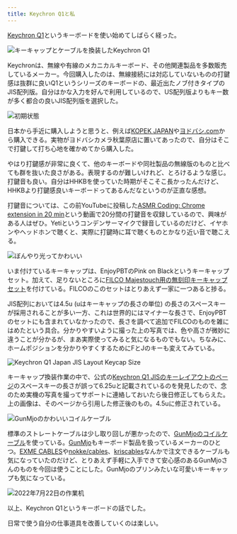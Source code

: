 ```yaml
---
title: Keychron Q1と私
---
```

[Keychron Q1](https://www.keychron.com/products/keychron-q1-qmk-custom-mechanical-keyboard-japan-jis-layout)というキーボードを使い始めてしばらく経った。

![](https://lh3.googleusercontent.com/docs/ADP-6oHbKhrAuNJ6WK0yJhl14VsWafqyRHoSP7iPG8TvCY2bbuE7iMoPovnYFtK3K70iO7yIa3WG9cSkXuL7J49CqWQMejwDzWPSPaDfIgqOl-i8PYZd9Q1xLhdMGLuUXATvRZ782MybpenweANMEl0D80xfXsMDRDSwQhz4V_rx9k3-qR_6TpC9K75wxZpGkIEVsgKPpRgQe8wDM5rE9wGhFEphzcphFxev8lqbe7TuP9_wWg51to3go7h5O7aHPDYLzrPzCaym1SkgJUQIYQ7N8UyKez5TLtQt2BuY6Kgv1aCPeVeL4NAOsRyjSr57WohHxaGpGwN2HClkfiaon1NEOVOpDdtKv7032Rxq0AX54oeNDltZGueN5ZHXPty2cJAPl19m6wXrLCMf5D4dO5_6so-QdNs-oWG-5eXdlKm4s2WkfUZ04b3_UWNe84zAbA02PjS9d7caQXjC12-zxturSlQs2P3W85_qssrUvdNb_eAp_I6RlLZ0_8Cel8nFaLG3niAX0iGvmaBdhhScQ4Mz3J_x5nw9EmcupWfTh6oGwNaTzy-wEnmdLSmDC2pDkAx-LcxZfu-UljLp4fdlOBJAoQDvmf3pnmDwewEe706zFYpK0Q9IQ0ZWJsNvw-v0TDviILeNLoh35pFQYzBqnCOyGSWe0Ey7oZUBbuL-BAdGc1Rs3FKopIrHJCsiSwQVtNtHvvDY7BSefFb14bO0TGfMVwGWDjdrmJlzOy3TG0-nROMPjHui4epTaLWSTzjFRsqWD4LfLGyFyI8hzFD5S73UFfptSXZ7ReFQaIuXg4MXa44LsG0HbnFlGKdLb4RjthW2O0qtVBkjLfUrqNvX525WspmS8o7C9JFZLdj4S12rsSaFkQKtFT38KlCOwUnW_Zn0xk4SP79I2rhQ7EhGYhMf_jLxlFErwBJQpxEBMjTc5tp7Q3EgBjPGx7lsh_U2hD-7mbrhsx0WxJVrry6Fu4zGHaO5xAzD8LDSZ21Kp0T_a31C331dt_p859BQjI7yr9fyXy1sinUaMXGLiKW1CwatTP1jfpMxUYxzVXjGtlGJHS1gdbS6RTRcGpgc7mTCYSs0U8dU47iP9UrTAtaT4V2s-9Z8WPlU6DRgIPfllRhi1epHpY8e2ATMWxBPFgocxcG6pazj2AvOWF4W0xynyLIPkVvp3ZaWMo2HsV-GFiBOpZNENmDKgjTK0QEMLFhkFWmzr4kpGHTXZyDWgXZ8DZLMh5FrE0rYRoPFV9K-SakK9WG4fDO45Q "キーキャップとケーブルを換装したKeychron Q1")

Keychronは、無線や有線のメカニカルキーボード、その他関連製品を多数販売しているメーカー。今回購入したのは、無線接続には対応していないものの打鍵感は抜群に良いQ1というシリーズのキーボードの、最近出たノブ付きタイプのJIS配列版。自分はかな入力を好んで利用しているので、US配列版よりもキー数が多く都合の良いJIS配列版を選択した。

![](https://lh3.googleusercontent.com/docs/ADP-6oGG0u54ldyj-7pgpMJqzg6YmCZy72p5k1tOJo1DA4rwONgeUZI3b3i8wo2u4tpW4sIuz5YD6LFEVQdiMYoFNhpItblolLoj2KHJOF4LKv9NBCNM_DOltAN2LUa_oQLhXPt9M2dlpuyq0JYuLam1zEB2cgoZTZUwpcVfv4cPTqv4aVBE6tgMAVEVTd20Bl309bDQc8gPHN5zP9W7ZtvySIaq2tg2xgoTc6_P0m5lHdy3H9vTha3MUxQLW1yh-XnZyjajKHjFYgfdqSR_vKHyap5vEhwfp2fbvbRW1dH_6aEFBWzi-lKQ2A2Rd27pdTbpekYgSqe-ElL2S_i3SV0TtF7rcmUZlYMftbl5oiSVQzlTLXk7Ho8ahZwvGeS3luElfMz5QuqvsQTje189diAVpzhklQoUyR24gyHApJgEdTGI9zXJY60jKLRLjlHrJ38QReXMq6q41VROeMrECXCF5_c2hqJQ1TI12LxDneWBpIhRa5_qDuvdAkoYZOnsri4APo7TwUZ3axhoL5HtEUYulOzNvoujM41e8SSWFUX-JzR6mmD-1K-PCgXkbwTSYe-dj5bpMtu_p3hQOCZYEahdfMBSVqsNavQdjzT5s0AxIMmCyclaC5oGf59iwXP3h-0bXAcQsD52GFId_jyttNsnTi_q1zBnWiy1qy8ITwZLXSWn_mo-XL_teG7YkTRzzjPsWN2AjUQQtHFe5lrk3WTFzZO27PjeHG2eOUEAXYf8EfnopPcYADEGuKv9K7UwXxIey0KlAXs-avfc6RihEVXXNqnBBxpkF_hOso7boXdPHwJsAbH89VuyDzj0Sd9w3CMSxk1FU5SKpbW1F9vD0lMvmD6YZv41OlHysEX_p50cpAxagsY0v6AGXMY4oURWQ5lTi8GuRr4wsgIUvXBv_5nVRXv1HnmULpUeKiijsEvcT99Y8DadyPQaIUooWz_BwkAI2bXwgXR3hlYtkxKwNscfcO3nfhf4XBf_tbRLCdCdci-apHxDN93_HsgEod64hNLX7ooigcqv-qjSUyGrf9TelmB4aVQGSmVd787A8Fkh_IJBJ8yb4BBYkdfEcRG7oBmVSQj4oBV4stg_f_pPBQEGyR-dcuF-llKe8jE3XP7LkI0pgBldkvaYAtigNJmi70kUOIKWmZLKssI2pRmw77a34JWknaXiQaR2Nvck_7nhQ1a_sFsxzxqWTz5sYMsXWyGD8VmBnFgcxe_4KdoLbhbgay3QtmsXhaLfVgVWpLW3RqbqnV5_OQ "初期状態")

日本から手近に購入しようと思うと、例えば[KOPEK JAPAN](https://superkopek.jp/products/keychron-q1knob-us?variant=42638615904496)や[ヨドバシ.com](https://www.yodobashi.com/product/100000001007077436/)から購入できる。実物がヨドバシカメラ秋葉原店に置いてあったので、自分はそこで打鍵して打ち心地を確かめてから購入した。

やはり打鍵感が非常に良くて、他のキーボードや同社製品の無線版のものと比べても群を抜いた良さがある。表現するのが難しいけれど、とろけるような感じ。打鍵音も良い。自分はHHKBを使っていた時期がそこそこ長かったんだけど、HHKBより打鍵感良いキーボードってあるんだなというのが正直な感想。

打鍵音については、この前YouTubeに投稿した[ASMR Coding: Chrome extension in 20 min](https://www.youtube.com/watch?v=B5wdRcv-zQA&t=531s)という動画で20分間の打鍵音を収録しているので、興味がある人はぜひ。Yetiというコンデンサーマイクで録音しているのだけど、イヤホンやヘッドホンで聴くと、実際に打鍵時に耳で聴くものとかなり近い音で聴こえる。

![](https://lh3.googleusercontent.com/docs/ADP-6oFAsn2NC92BbVYXgOKOcEk9qO0JVRAcI2MKq6PQQ1t3V9nAa7Kye8mOSxlPAKycf0fzJ1aARILNQdI3Yu6pp0jJSCJCRKkM1Lg8ESz1Bm062J5cPnS4OrKqVVweGYjevJL7p6FOKLzkyvAh_sqn-dCJz5kY2CayT0LZVXYj2v3wJrl4LxgBhjQN5OS-Tp629dKA5jV-631zv8K8LenUfFGP69b6k1zXPqYTBm7-5t74nLIl2FT7V988VV8Q-jUyzlrobVz_CjYlSbagxD39PDGRzxCZAOZwdZ1GtbkZY6COomEdnM1vhJ9blnkafNF3m6CpqMi5pjAiYDRbJ__tGgSqMnPiN5GKtSJkcEUYvr93YSnQJ6Dez-g0Xujg_O6kCLO38KxzUCw0hFn7sIMtFmMUrI3_osq-rxSWM8mOLwdwkDEHV50HUAzxZ5G1dRiPNLoFJpmgvXrsfhBwbfF4xi0QW3Mti_KqIpGW75WLAJdclPTiTABMSaAGeoU5lGtwDa2tG5sMifnDRpK2fXJqkOS9XmoxOkWXnnBIroX9BzEUsEbu4XcxzBrXa1mMowcqX-jaBlSTW3cWLlJLKe4GWhrfr5QQKNpN15E8iSr928pkdW5NNWO57iJjb2ONUBHPcOa23-fW74ueHKouNgHgctJw3ztm9rQ7IqwLM1d5VA3deRehxFLtQZ4jzBDmQNOj2xd-wcjahDgenl5vMy0gSf_akAZdJ0Ce7ZJSvT5xia6BKTB9oSVNPVZhtuhCoG9tioeYlMLiA4MpeHKZQMCI4zj8xocPC8O-81Wn43vw89vCWkTGbGPDkxH-sBrJaNdnmkHClaao2dRNHqWWK2_-8UR6Lt4IN9yftG-QyHLHw8dscZ3bdImqTZ-ZdnH6j2x1tPCXWo4XNc3MLpGlq1vnl38iFYOAZY6Lo5Sq1asWiboiT_z7u_n5wIHDIE0MVEDeA8bL9DTVtpjJmGAi0DFaLgybNApJoyJwCOjjCcK_WHDjn9JU-0q1MA-g_H-ecUqgBiwmhG1SWQ3uj-1tpjZDX9dzB-sqcPEtNLGMLhlOQZ1KebCzsGeSRxynk5W245zapU6U_dt8NclEFGE3jsXMUX5vOvqOwpCS_ZcxvsYZmoUyJLy_SxApWD-Vu6XJ9nKl_m9Hhd3U1qxV9CKXwt_gK2OLbAgsIINC39Os6HtQeSLHx0C4oxjd3ulGqfwFC3M8vfeUPX1W955hDkYJraDPNB8xLpkcPXCdNqx2AcYPV1gv4-ev7g "ぼんやり光ってかわいい")

いま付けているキーキャップは、EnjoyPBTのPink on Blackというキーキャップセット。加えて、足りないところに[FILCO Majestouch用の無刻印キーキャップセット](https://www.amazon.co.jp/dp/B00R1BZ60K)を付けている。FILCOのこのセットはとりあえず一家に一つあると捗る。

JIS配列においては4.5u (uはキーキャップの長さの単位) の長さのスペースキーが採用されることが多い一方、これは世界的にはマイナーな長さで、EnjoyPBTのセットにも含まれていなかったので、長さを調べて追加でFILCOのものを雑にはめたという具合。分かりやすいように撮った上の写真では、色や高さが微妙に違うことが分かるが、まあ実際使ってみると気になるものでもない。ちなみに、ホームポジションを分かりやすくするためにFとJのキーも変えてみている。

![](https://lh3.googleusercontent.com/docs/ADP-6oF66JEobRJwIj9A9PIhRtLnZgRFXhjhyCRFJoc_XRJh1YHQjWYMrLU9MmGD8fBg0pXxwprOr8HGmuzwwxtJC25-_HzCPvf7455OQEACGc1vf35sAPUcuo03voN-lZoxGX07U7ZMVrTqEdwGT-0c0gPJrXdye1ipEUkz1OhKLWcOi4LXLL_D0gIyPmF5KJVMKkOafkKvxMng5AXKTJydzO0lAgd_UeS-oUJcpwHdr9ZJckc5b0-Kq6cjY6pi8TOg7X5pHfeM8BWGGMqoAFvnqn-Azfv3_RgdXLjFBx41LbTqAJVhKoQ6wFum1URf-KAr6S9CFWE9fmAr5Pggt-vcInRSJihrBsgriTntkpeiOGMTSsHbCyemauePD3ATWRkX_Xx5V6QRy-tSDmv3ssUwAxyMmO6V4iFAzDxX91Dt02dHJYbLX8m27tTm96_q1VT00O8_bxU3EQ-bxOfOzqd7xLnLb_APhIlOpi68AUkmHvV-4lO1oQSIYktEZ9vq-prUizJGumqtrh4eUKTH57f2me8UR-1Z-LPlZ1vCvjQby7UAVHwUxb3gq4MTGUZywa80K10LZpgWsyZug7yZm6CMv_hOmSUVZhdLZcdqFVcQkpPMufi44mnyovkf33fYSJlMWPXO8DKl-riHP33DOEiGmf7KhcLAKRNMV-uZRQphm1YRijy8EG4ajkJ8wqkYWhKkXbpqc_0K9nA5tY--Hca-Z1IOCoUR1ReBYj3e77MyG2u3wRkjkHKztRzFqMaUh6TgyNgAB_0gnjVxkKKkxFrVNQSiVi50IYV3XNVn-DZnsBK4lJdv4Qyedc5WvNbodIfZjXKJLG6hOXwEvfswny7FKMH-5nbnthZE5DsKiAYFjH7GMK1W17dPyEC7oPhFXF7FvDtwi05KP8c5XymROC1iAomSvDCRY8HYkVPgiQhTNQeM5NDmmqS2ey30Q96klNg0_urWwjPDWbCvmE02j_KLAD9DxVbG47zSlbY7md1fBucttng_P9Ow-OiQQn0jWgDcWGPECqXy53R9vAo13_iRIhfGplbsjnxoTmPaw7GAm3_aArrcRqXsGHXaF4oF_K6CNf1COPGqLEcGEZgYj_ItWcNiM5krltQBRUYhn2AgOWspYSKthBJdoAo7iYjjEzqJraK9Alg0GJlaYwqx7h8orPbWjfAtbdb_eNkwqkyc6nwcVwMp5xJIpNSWXEMntImCYjpC0vr2hZ7DDcHHtOvFvD8y8v__p63OVEHxYiW0YtrGzE3CYg "Keychron Q1 Japan JIS Layout Keycap Size")

キーキャップ換装作業の中で、公式の[Keychron Q1 JISのキーレイアウトのページ](https://www.keychron.com/pages/keychron-q1-japan-jis-layout-keycap-size)のスペースキーの長さが誤って6.25uと記載されているのを発見したので、念のため実機の写真を撮ってサポートに連絡しておいたら後日修正してもらえた。上の画像は、そのページから引用した修正後のもの。4.5uに修正されている。

![](https://lh3.googleusercontent.com/docs/ADP-6oE23PFKETo6Jy-hejLfyC754XniSNIq0ssIa-6RxFf8m2BmtiO5h6uaC_j6UeS-rT9eFHlm5NBrC5a_MoGftQodTBUEeHlblsSdJxBKCv1rfA0U7R2a6KWIlRdJHxn1VnPSIq8yrwIv1rgbJ9OWDgJbhh1SQ8HOfRk4QsTDqYq3p6H4VAyp98Kp6Vckl_-KbS7nwK223pMXjiHoy9awharWv8X2diiEjMLTsW-cGhc4RxmEVV5pU59zUBDrb3Y5xKK3agpg5bn2LhQKsAxaaYt-cBd9jnc_1c-VvkYOe5glCTe6iZx7SGxj56leCa_95Xoi4EfTklIBSGVbK1Kdk10pBjQXVv1NRVn_RS3Aodetju8rApWyVPYJ5FhPCBOS78uRCTGaxfaPl13CYrpmbrLjnrg4EMc5QGET3SMfzLtaHqzIDvS9Br1BD6FwbK8GExqkcvnId94Zx7y2y5cT17BMqzxNMGdDvZMqti4_wifdyLnqFhgsQQrOHWCoAA3o1wSO0Wht8vi7GYnDKegBdB5Ih18upS0ykyW_9QMgZXOTTXvojio7nhGuE_TRqnvAbS-f3m4R6hX3vYRzNsfGJ-Db-UyEoKoChJ2pjblsS3FVrCIhH7aC3VCy4wbrfQ-nAexhuXSYgsAHWygQxZAxh5zcujIyy9Fx8H1AT4bZlA3bIsinSOGr7-zTQSFnupP-ZySARRnhg-igPLvrywOR3Q78Fvb6EKw8Li0L47_mXnLguRMvdaR2cVToAUL8QYqXBS0OB1G1PyMI9j_W9mM9WuBNm8XiDpntcltiw7ww5MJluDtb78y_g1ePPIeMc-ThM576X7GfcFYQdbcOC2_OuZXL0J76OcIimnQnEoY9n_Da5vBy2YJXA7sPN2rQWCD1l_VEGPuNQQ_IGOVqp99HLo1GMZ2eNHXBn5oVzG5YoVzeHUROrBJTgo0iXAjt9wxmjhgZWhiFAoUOvB6XBvfmLViiusUnz2Da3SjOQfLuQTj65DXwGNHqcdAGN-_OzoP3E-DZkVyyMfwrKIpwzMVqd3SpHYEfZ9ZtM6Si_J0IAxOApoM0J70tkCNiCL3EtAlxxVp_JCPXE5sTiTfkVdBu5FWthzpDGq3qJhbi2VJrMpVp6y02d0X6Nch-Qz4uxqOyb87AuBDr7Ef0-lrcMssQAJAxGUyo7HFKtRb7PhBrHci6CqGNIO0uEdkmYDxHh6zXgY_uU1A7YzVVSydPPwYqQspX_dppe24gBl6rYFxD_FhQU07RXw "GunMjoのかわいいコイルケーブル")

標準のストレートケーブルは少し取り回しが悪かったので、[GunMjoのコイルケーブル](https://www.amazon.co.jp/dp/B09F5T7LTQ)を使っている。[GunMjo](https://www.gunmjo.com/)もキーボード製品を扱っているメーカーのひとつ。[EXME CABLES](https://exmecables.com/)や[nokke/cables](https://www.nokke-labora.com/)、[kriscables](https://kriscables.com/)なんかで注文できるケーブルも気になっていたのだけど、とりあえず手軽に入手できて安心感のあるGunMjoさんのものを今回は使うことにした。GunMjoのプリンみたいな可愛いキーキャップも気になっている。

![](https://lh3.googleusercontent.com/docs/ADP-6oEKbp1hRyhvUuh-MKrW-06RU2dPP-zNgeEX91X3F8P5xWvmQCkut0hqij7Xc4RqUkXVSFjQvGkufIV6mFt744x4SQOfxQVJMyhfTgAljbH1vHdHjfeix4r7KpmsKKmXtx4QArH03st3vq9Q_4bzeBmNXa6lHuuuzic-YlIMOmtB3-4HQeNu6fUrjpF0UvB5fWQdNt0JOCxQ5dm4Ukofn_FV_u399uMieq37DTnStYRcXlxp6GrbzvuQPvkPgqSq9vXKY0JhXDbGJPRJszTkdlzZqCmf7iNf_u6bVG8VBiu6e2Oap1EhfQcwOWiDXRT4_iOg_CKKJRcDtctI5l-q2iy-HeSM4ucnNM5XhnImrxN9_2ZHB5ipkPN4UDPiA0oikh9fD65O_yPSb6AgDZcgW4NIpQUTIJZcHBHGqiTtJC3PBjxbCHOTrVD_2LzDOZIk0YGt6J036p7EdBvnqB0lfKHTtY7rVKYPkuqzZ661eM6Rw3hpbiD3PvI8RR_YVi15sHKVTigaz1K35UdwsTejduqBJXQkq_0f7bezn2yuo0yhzG9bEPaFIHrgGsltfvCcZAiQbyyYD_9u_16W-XXwY-jsAKCi0dXfJGO_VQH2GUkXyZbqyeQ3owldXlJK2fv6hBbibdxOUzfKT4qE6hLb6VEpE1rmKhppLY35JxY3QHtqgbvA1UGJ3aID2hG3cow63wKUYpK4yBKfpcXcIJ6XmE5iLwqQT_bcXgoYkGWfelSoMLH7qGNb7ahthOpn-m1TgKcAKfwO4m-wrlnfmOYCqcNrUPTfu-DYbQyPivoSTIDIxtZOsgq01zcXD3Ovy7TPJLhoDFhEG0pp02zHYPt5-Hmgx5-CcozlSGpGvYFINJ7YZDge1gFklFRGuF8pbj2yrWGje3JxQUvKR_7w3j-39uczoVmxhX2JzWqsjXTdd2ADNbLrZ-0bb4TyiO9Ujbmf6jDqn4FIp_eV8uRnHul1eparbdpnifkQJr3iYkUI0B67wx9kLuu1U_pg2AtAF9ttZBko5WMuvLZ0w-4PJgQaBlh2IKhx4UtPULYBsK9EwUyI7NVh9_HRaTFQLQviqsuUGLk1x6bQ5103pdxige4cYkceHBTdRMQ3OBfg-SRNHFkvX1FxWUsSGQSemUBl3AOwcI66dKtbcKRsws6SA7n-jVSjgSjifRIJ1MHJX9-TxbdArMXjM_pVCEOF_vXoJWSq73S1S3DwP9PtoF8yrkJab1r156NnltSVC5Mu0Hy6zwuCnyhALw "2022年7月22日の作業机")

以上、Keychron Q1というキーボードの話でした。

日常で使う自分の仕事道具を改善していくのは楽しい。
